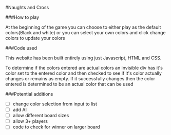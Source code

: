 #Naughts and Cross


###How to play

At the beginning of the game you can choose to either play as the default colors(Black and white) or you can select your own colors and click change colors to update your colors

###Code used

This website has been built entirely using just Javascript, HTML and CSS.

To determine if the colors entered are actual colors an invisible div has it's color set to the entered color and then checked to see if it's color actually changes or remains as empty. If it successfully changes then the color entered is determined to be an actual color that can be used 

###Potential additions

* [ ] change color selection from input to list
* [ ] add AI 
* [ ] allow different board sizes
* [ ] allow 3+ players
* [ ] code to check for winner on larger board